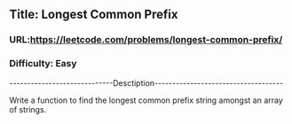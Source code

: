 ## Title: Longest Common Prefix

### URL:https://leetcode.com/problems/longest-common-prefix/
### Difficulty: Easy

-----------------------------Desctiption------------------------------------

Write a function to find the longest common prefix string amongst an array of strings.
